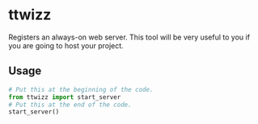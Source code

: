 # ttwizz
Registers an always-on web server. This tool will be very useful to you if you are going to host your project.

## Usage
```py
# Put this at the beginning of the code.
from ttwizz import start_server
# Put this at the end of the code.
start_server()
```